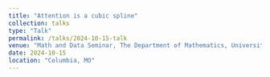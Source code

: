 ```yaml
---
title: "Attention is a cubic spline"
collection: talks
type: "Talk"
permalink: /talks/2024-10-15-talk
venue: "Math and Data Seminar, The Department of Mathematics, University of Missouri"
date: 2024-10-15
location: "Columbia, MO"
---
```

